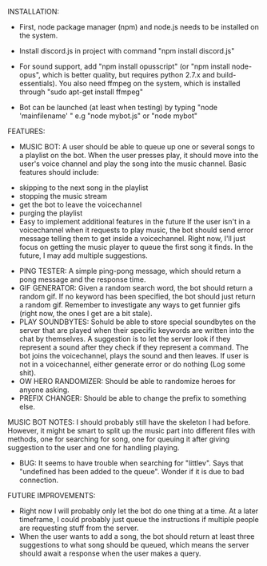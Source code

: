 INSTALLATION:
* First, node package manager (npm) and node.js needs to be installed on the system.
* Install discord.js in project with command "npm install discord.js"
* For sound support, add "npm install opusscript" (or "npm install node-opus", which is
	better quality, but requires python 2.7.x and build-essentials). You also need
	ffmpeg on the system, which is installed through "sudo apt-get install ffmpeg"

* Bot can be launched (at least when testing) by typing "node 'mainfilename' "
	e.g "node mybot.js" or "node mybot"

FEATURES:
* MUSIC BOT: A user should be able to queue up one or several songs to a playlist on the bot.
When the user presses play, it should move into the user's voice channel and play the song into the music channel. Basic features should include:
 - skipping to the next song in the playlist
 - stopping the music stream
 - get the bot to leave the voicechannel
 - purging the playlist
 - Easy to implement additional features in the future
If the user isn't in a voicechannel when it requests to play music, the bot should send error message telling them to get inside a voicechannel.
Right now, I'll just focus on getting the music player to queue the first song it finds. In the future, I may add multiple suggestions.

* PING TESTER: A simple ping-pong message, which should return a pong message and the response time.
* GIF GENERATOR: Given a random search word, the bot should return a random gif. If no keyword has been specified, the bot should just return a random gif. Remember to investigate any ways to get funnier gifs (right now, the ones I get are a bit stale).
* PLAY SOUNDBYTES: Sohuld be able to store special soundbytes on the server that are played when their specific keywords are written into the chat by themselves. A suggestion is to let the server look if they represent a sound after they check if they represent a command. The bot joins the voicechannel, plays the sound and then leaves. If user is not in a voicechannel, either generate error or do nothing (Log some shit).
* OW HERO RANDOMIZER: Should be able to randomize heroes for anyone asking.
* PREFIX CHANGER: Should be able to change the prefix to something else.

MUSIC BOT NOTES:
I should probably still have the skeleton I had before. However, it might be smart to split up the music part into different files with methods, one for searching for song, one for queuing it after giving suggestion to the user and one for handling playing.
* BUG: It seems to have trouble when searching for "littlev". Says that "undefined has been added to the queue". Wonder if it is due to bad connection.


FUTURE IMPROVEMENTS:
- Right now I will probably only let the bot do one thing at a time. At a later timeframe, I could probably just queue the instructions if multiple people are requesting stuff from the server.
- When the user wants to add a song, the bot should return at least three suggestions to what song should be queued, which means the server should await a response when the user makes a query.
